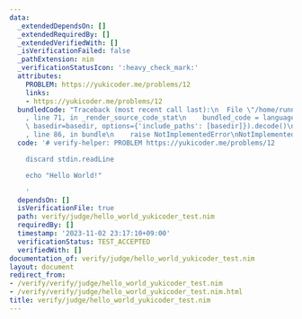 ```yaml
---
data:
  _extendedDependsOn: []
  _extendedRequiredBy: []
  _extendedVerifiedWith: []
  _isVerificationFailed: false
  _pathExtension: nim
  _verificationStatusIcon: ':heavy_check_mark:'
  attributes:
    PROBLEM: https://yukicoder.me/problems/12
    links:
    - https://yukicoder.me/problems/12
  bundledCode: "Traceback (most recent call last):\n  File \"/home/runner/.local/lib/python3.10/site-packages/onlinejudge_verify/documentation/build.py\"\
    , line 71, in _render_source_code_stat\n    bundled_code = language.bundle(stat.path,\
    \ basedir=basedir, options={'include_paths': [basedir]}).decode()\n  File \"/home/runner/.local/lib/python3.10/site-packages/onlinejudge_verify/languages/nim.py\"\
    , line 86, in bundle\n    raise NotImplementedError\nNotImplementedError\n"
  code: '# verify-helper: PROBLEM https://yukicoder.me/problems/12

    discard stdin.readLine

    echo "Hello World!"

    '
  dependsOn: []
  isVerificationFile: true
  path: verify/judge/hello_world_yukicoder_test.nim
  requiredBy: []
  timestamp: '2023-11-02 23:17:10+09:00'
  verificationStatus: TEST_ACCEPTED
  verifiedWith: []
documentation_of: verify/judge/hello_world_yukicoder_test.nim
layout: document
redirect_from:
- /verify/verify/judge/hello_world_yukicoder_test.nim
- /verify/verify/judge/hello_world_yukicoder_test.nim.html
title: verify/judge/hello_world_yukicoder_test.nim
---
```

